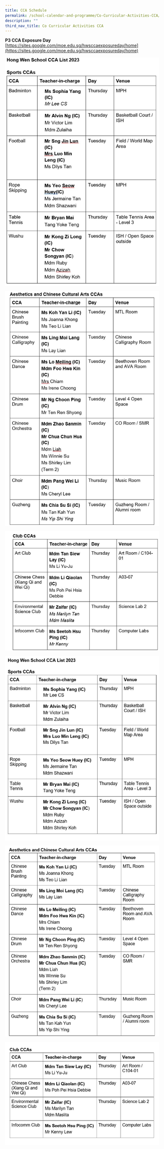 ```yaml
---
title: CCA Schedule
permalink: /school-calendar-and-programme/Co-Curricular-Activities-CCA/CCA-Schedule/
description: ""
third_nav_title: Co Curricular Activities CCA
---
```

**P3 CCA Exposure Day**  
[https://sites.google.com/moe.edu.sg/hwsccaexposureday/home](https://sites.google.com/moe.edu.sg/hwsccaexposureday/home)

![](/images/School%20Calendar%20&%20Programme/CCA/2023_CCA-Schedule_Page_1.jpg)

![](/images/School%20Calendar%20&%20Programme/CCA/2023_CCA-Schedule_Page_2.jpg)

![](/images/School%20Calendar%20&%20Programme/CCA/2023_CCA-Schedule_Page_3.jpg)

![](/images/School%20Calendar%20&%20Programme/CCA/CCA_Sports2023_110123.jpeg)

![](/images/School%20Calendar%20&%20Programme/CCA/CCA_Aesthestics2023_110123.jpeg)

![](/images/School%20Calendar%20&%20Programme/CCA/CCA_Clubs2023_110123.jpeg)